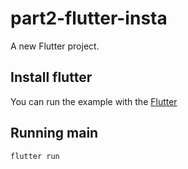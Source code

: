 # part2-flutter-insta

A new Flutter project.

## Install flutter

You can run the example with the [Flutter](https://docs.flutter.dev/get-started/install)

## Running main
```
flutter run
```

